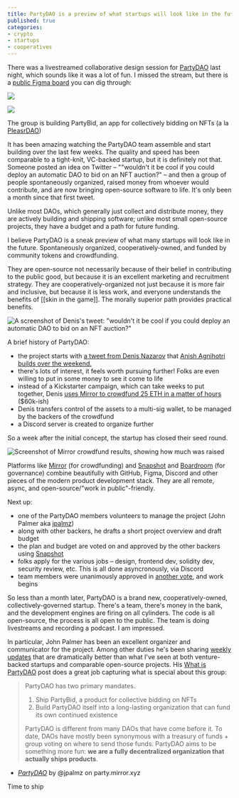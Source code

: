 ```yaml
---
title: PartyDAO is a preview of what startups will look like in the future
published: true
categories:
- crypto
- startups
- cooperatives
---
```


There was a livestreamed collaborative design session for [PartyDAO]() last night, which sounds like it was a lot of fun. I missed the stream, but there is a [public Figma board](https://www.figma.com/file/129WL3Stz1PKSMblzG0ton/PartyDAO?node-id=0%3A1) you can dig through:

![](https://dl.dropboxusercontent.com/s%2Ffby1akx828fucri%2Fimage_kyy0ijac9l.png)

![](https://dl.dropboxusercontent.com/s%2Fo346fweildfg80d%2Fimage_q9g3wwdiup.png)
 
The group is building PartyBid, an app for collectively bidding on NFTs (a la [PleasrDAO](https://twitter.com/pleasrdao))

It has been amazing watching the PartyDAO team assemble and start building over the last few weeks. The quality and speed has been comparable to a tight-knit, VC-backed startup, but it is definitely not that. Someone posted an idea on Twitter – ""wouldn't it be cool if you could deploy an automatic DAO to bid on an NFT auction?" – and then a group of people spontaneously organized, raised money from whoever would contribute, and are now bringing open-source software to life. It's only been a month since that first tweet. 

Unlike most DAOs, which generally just collect and distribute money, they are actively building and shipping software; unlike most small open-source projects, they have a budget and a path for future funding.

I believe PartyDAO is a sneak preview of what many startups will look like in the future. 
Spontaneously organized, cooperatively-owned, and funded by community tokens and crowdfunding. 

They are open-source not necessarily because of their belief in contributing to the public good, but because it is an excellent marketing and recruitment strategy. They are cooperatively-organized not just because it is more fair and inclusive, but because it is less work, and everyone understands the benefits of [[skin in the game]]. The morally superior path provides practical benefits.

![A screenshot of Denis's tweet: "wouldn't it be cool if you could deploy an automatic DAO to bid on an NFT auction?"](https://dl.dropboxusercontent.com/s%2F8ubok71mp3pqro5%2Fimage_vydmd9hybm.png)

A brief history of PartyDAO:
- the project starts with [a tweet from Denis Nazarov](https://d.mirror.xyz/FLqkPA3iN4x-p97UhfhWwaCx8rBmVo-1yttY20oaob4) that [Anish Agnihotri builds over the weekend.](https://twitter.com/_anishagnihotri/status/1384372491053846531)
- there's lots of interest, it feels worth pursuing further! Folks are even willing to put in some money to see it come to life
- instead of a Kickstarter campaign, which can take weeks to put together, Denis [uses Mirror to crowdfund 25 ETH in a matter of hours](https://d.mirror.xyz/FLqkPA3iN4x-p97UhfhWwaCx8rBmVo-1yttY20oaob4) ($60k-ish)
- Denis transfers control of the assets to a multi-sig wallet, to be managed by the backers of the crowdfund
- a Discord server is created to organize further

So a week after the initial concept, the startup has closed their seed round.

![Screenshot of Mirror crowdfund results, showing how much was raised](https://dl.dropboxusercontent.com/s%2Fnwwub6ars7c81tt%2Fscreen%2520shot%25202021-06-01%2520at%252011-42-45%2520this%2520dao%2520is%2520here%2520to%2520party%2520%2520mirror%2520.png)

Platforms like [Mirror](https://mirror.xyz) (for crowdfunding) and [Snapshot](https://snapshot.org) and [Boardroom](https://boardroom.info) (for governance) combine beautifully with GitHub, Figma, Discord and other pieces of the modern product development stack. They are all remote, async, and open-source/"work in public"-friendly.

Next up:

- one of the PartyDAO members volunteers to manage the project (John Palmer aka [jpalmz](https://twitter.com/john_c_palmer))
- along with other backers, he drafts a short project overview and draft budget
- the plan and budget are voted on and approved by the other backers using [Snapshot](https://snapshot.org/#/partydao.eth/proposal/QmbeYtJshFo2aoj59HfZe3DhdmVdksdv15fp8amQwSSswq) 
- folks apply for the various jobs – design, frontend dev, solidity dev, security review, etc. This is all done asyncronously, via Discord
- team members were unanimously approved in [another vote](https://snapshot.org/#/partydao.eth/proposal/QmWXXiPuonf4k8gGAU7NvBhe61gWJGFT4dZqemvYP5whBZ), and work begins

So less than a month later, PartyDAO is a brand new, cooperatively-owned, collectively-governed startup. There's a team, there's money in the bank, and the development engines are firing on all cylinders. The code is all open-source, the process is all open to the public. The team is doing livestreams and recording a podcast. I am impressed.

In particular, John Palmer has been an excellent organizer and communicator for the project. Among other duties he's been sharing [weekly updates](https://docs.google.com/document/d/1YcJGA-bLK7UfNEkethB2PTJWBzTfuW0hmNx2p1Uzf64/edit#) that are dramatically better than what I've seen at both venture-backed startups and comparable open-source projects. His [What is PartyDAO](https://party.mirror.xyz/xte55cT3ESlQRP62KYxupRbha7A1O6MMHhKMIzfmLyg) post does a great job capturing what is special about this group:

> PartyDAO has two primary mandates.
> 
> 1.  Ship PartyBid, a product for collective bidding on NFTs
> 2.  Build PartyDAO itself into a long-lasting organization that can fund its own continued existence
>
> PartyDAO is different from many DAOs that have come before it. To date, DAOs have mostly been synonymous with a treasury of funds + group voting on where to send those funds. PartyDAO aims to be something more fun: **we are a fully decentralized organization that actually ships products**.
- [_PartyDAO_](https://party.mirror.xyz/xte55cT3ESlQRP62KYxupRbha7A1O6MMHhKMIzfmLyg) by @jpalmz on party.mirror.xyz

Time to ship
